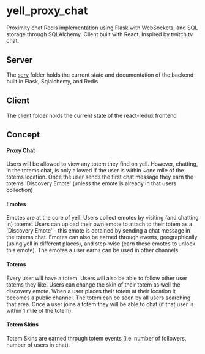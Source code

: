 <h1>yell_proxy_chat</h1>
<p>Proximity chat Redis implementation using Flask with WebSockets, and SQL storage through SQLAlchemy. Client built with React. Inspired by twitch.tv chat.</p>

<h2>Server</h2>
<p>The <a href='https://github.com/about14sheep/yell_proxy_chat/tree/master/serv'>serv</a> folder holds the current state and documentation of the backend built in Flask, Sqlalchemy, and Redis</p>

<h2>Client</h2>
The <a href='https://github.com/about14sheep/yell_proxy_chat/tree/master/client'>client</a> folder holds the current state of the react-redux frontend


<h2>Concept</h2>

<h4>Proxy Chat</h4>
<p>Users will be allowed to view any totem they find on yell. However, chatting, in the totems chat, is only allowed if the user is within ~one mile of the totems location. Once the user sends the first chat message they earn the totems 'Discovery Emote' (unless the emote is already in that users collection)</p>

<h4>Emotes</h4>
<p>Emotes are at the core of yell. Users collect emotes by visiting (and chatting in) totems. Users can upload their own emote to attach to their totem as a 'Discovery Emote' - this emote is obtained by sending a chat message in the totems chat. Emotes can also be earned through events, geographically (using yell in different places), and step-wise (earn these emotes to unlock this emote). The emotes a user earns can be used in other channels.</p>

<h4>Totems</h4>
<p>Every user will have a totem. Users will also be able to follow other user totems they like. Users can change the skin of their totem as well the discovery emote. When a user places their totem at their location it becomes a public channel. The totem can be seen by all users searching that area. Once a user joins a totem they will be able to chat (if that user is within 1 mile of the totem).</p>

<h4>Totem Skins</h4>
<p>Totem Skins are earned through totem events (i.e. number of followers, number of users in chat).</p>
